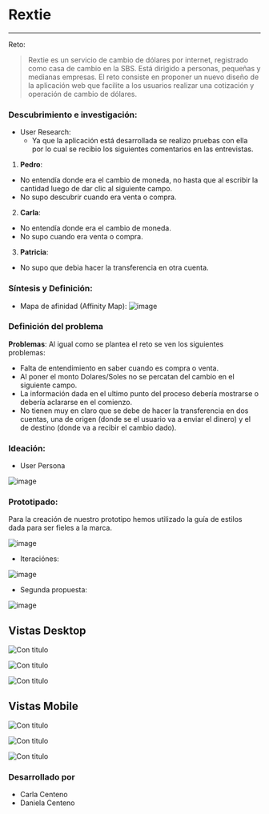# Rextie 
___

Reto:
> Rextie es un servicio de cambio de dólares por internet, registrado como casa de cambio en la SBS. Está dirigido a personas, pequeñas y medianas empresas. El reto consiste en proponer un nuevo diseño de la aplicación web que facilite a los usuarios realizar una cotización y operación de cambio de dólares.

### Descubrimiento e investigación:

* User Research:
    * Ya que la aplicación está desarrollada se realizo pruebas con ella por lo cual se recibio los siguientes comentarios en las entrevistas.

1. **Pedro**:
 * No entendía donde era el cambio de moneda, no hasta que al escribir la cantidad luego de dar clic al siguiente campo.
 * No supo descubrir cuando era venta o compra.
2. **Carla**:
* No entendía donde era el cambio de moneda.
* No supo cuando era venta o compra.

3. **Patricia**:
* No supo que debia hacer la transferencia en otra cuenta.

### Síntesis y Definición:
* Mapa de afinidad (Affinity Map):
![image](https://user-images.githubusercontent.com/30356026/38168050-d483423a-3507-11e8-9d65-82592b7977bd.png)

### Definición del problema

**Problemas**: Al igual como se plantea el reto se ven los siguientes problemas:
* Falta de entendimiento en saber cuando es compra o venta.
* Al poner el monto Dolares/Soles no se percatan del cambio en el siguiente campo.
* La información dada en el ultimo punto del proceso debería mostrarse o debería aclararse en el comienzo.
* No tienen muy en claro que se debe de hacer la transferencia en dos cuentas, una de origen (donde se el usuario va a enviar el dinero) y el de destino (donde va a recibir el cambio dado).

### Ideación: 

* User Persona

![image](https://user-images.githubusercontent.com/30356026/38168133-b9bbd640-3509-11e8-83f9-7b92d3602818.png)

### Prototipado:

Para la creación de nuestro prototipo hemos utilizado la guía de estilos dada para ser fieles a la marca.

![image](https://user-images.githubusercontent.com/30356026/38168189-09e97ff4-350b-11e8-877b-13b48a8d001c.png)

* Iteraciónes:

![image](https://user-images.githubusercontent.com/30356026/38168817-6ac28ca0-351d-11e8-8890-c52efaea5527.png)

* Segunda propuesta:

![image](https://user-images.githubusercontent.com/30356026/38168835-1cd9f108-351e-11e8-8660-3eb1b282290f.png)

## Vistas Desktop

![Con titulo](https://user-images.githubusercontent.com/32285482/38169260-2eade45e-352b-11e8-922a-617c7ec842e7.png "titulo")

![Con titulo](https://user-images.githubusercontent.com/32285482/38169300-24e748ba-352c-11e8-9a5d-2ce3a5a55451.png "titulo")


![Con titulo](https://user-images.githubusercontent.com/32285482/38169276-9d2de4ec-352b-11e8-91cd-0ebb3ca3cf74.png "titulo")


## Vistas Mobile

![Con titulo](https://user-images.githubusercontent.com/32285482/38169261-2fd0acf4-352b-11e8-96b2-4260e327e378.png "titulo")



![Con titulo](https://user-images.githubusercontent.com/32285482/38168362-6a4de9e4-350f-11e8-8a37-49116d419b33.png "titulo")

![Con titulo](https://user-images.githubusercontent.com/32285482/38168360-696aff4e-350f-11e8-8de9-4a832645dd19.png "titulo")





### Desarrollado por
* Carla Centeno
* Daniela Centeno
